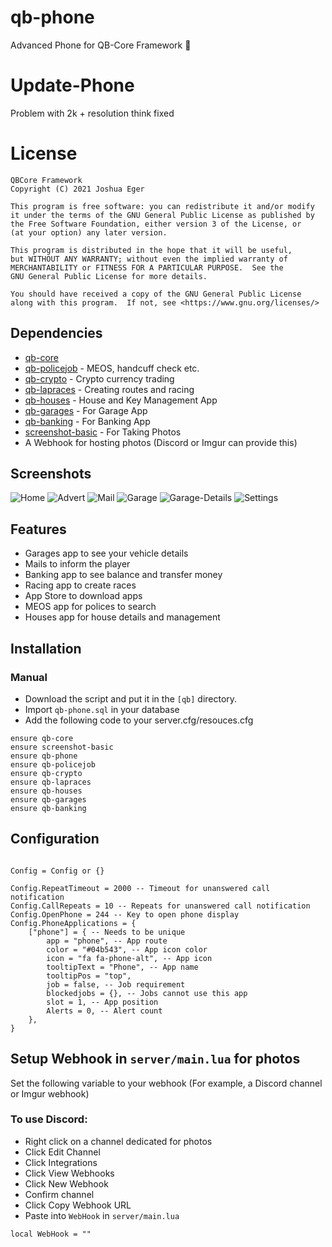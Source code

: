 # qb-phone
Advanced Phone for QB-Core Framework :iphone:

# Update-Phone
Problem with 2k + resolution think fixed

# License

    QBCore Framework
    Copyright (C) 2021 Joshua Eger

    This program is free software: you can redistribute it and/or modify
    it under the terms of the GNU General Public License as published by
    the Free Software Foundation, either version 3 of the License, or
    (at your option) any later version.

    This program is distributed in the hope that it will be useful,
    but WITHOUT ANY WARRANTY; without even the implied warranty of
    MERCHANTABILITY or FITNESS FOR A PARTICULAR PURPOSE.  See the
    GNU General Public License for more details.

    You should have received a copy of the GNU General Public License
    along with this program.  If not, see <https://www.gnu.org/licenses/>

## Dependencies
- [qb-core](https://github.com/qbcore-framework/qb-core)
- [qb-policejob](https://github.com/qbcore-framework/qb-policejob) - MEOS, handcuff check etc. 
- [qb-crypto](https://github.com/qbcore-framework/qb-crypto) - Crypto currency trading 
- [qb-lapraces](https://github.com/qbcore-framework/qb-lapraces) - Creating routes and racing 
- [qb-houses](https://github.com/qbcore-framework/qb-houses) - House and Key Management App
- [qb-garages](https://github.com/qbcore-framework/qb-garages) - For Garage App
- [qb-banking](https://github.com/qbcore-framework/qb-banking) - For Banking App
- [screenshot-basic](https://github.com/citizenfx/screenshot-basic) - For Taking Photos
- A Webhook for hosting photos (Discord or Imgur can provide this)


## Screenshots
![Home](https://cdn.discordapp.com/attachments/914259977370210415/992597792444915723/unknown.png)
![Advert](https://cdn.discordapp.com/attachments/914259977370210415/992598056669294723/unknown.png)
![Mail](https://cdn.discordapp.com/attachments/914259977370210415/992598168506224720/unknown.png)
![Garage](https://cdn.discordapp.com/attachments/914259977370210415/992597882324660295/unknown.png)
![Garage-Details](https://cdn.discordapp.com/attachments/914259977370210415/992599034328006726/unknown.png)
![Settings](https://cdn.discordapp.com/attachments/914259977370210415/992598259619086426/unknown.png)
## Features
- Garages app to see your vehicle details
- Mails to inform the player
- Banking app to see balance and transfer money
- Racing app to create races
- App Store to download apps
- MEOS app for polices to search
- Houses app for house details and management

## Installation
### Manual
- Download the script and put it in the `[qb]` directory.
- Import `qb-phone.sql` in your database
- Add the following code to your server.cfg/resouces.cfg
```
ensure qb-core
ensure screenshot-basic
ensure qb-phone
ensure qb-policejob
ensure qb-crypto
ensure qb-lapraces
ensure qb-houses
ensure qb-garages
ensure qb-banking
```

## Configuration
```

Config = Config or {}

Config.RepeatTimeout = 2000 -- Timeout for unanswered call notification
Config.CallRepeats = 10 -- Repeats for unanswered call notification
Config.OpenPhone = 244 -- Key to open phone display
Config.PhoneApplications = {
    ["phone"] = { -- Needs to be unique
        app = "phone", -- App route
        color = "#04b543", -- App icon color
        icon = "fa fa-phone-alt", -- App icon
        tooltipText = "Phone", -- App name
        tooltipPos = "top",
        job = false, -- Job requirement
        blockedjobs = {}, -- Jobs cannot use this app
        slot = 1, -- App position
        Alerts = 0, -- Alert count
    },
}
```
## Setup Webhook in `server/main.lua` for photos
Set the following variable to your webhook (For example, a Discord channel or Imgur webhook)
### To use Discord:
- Right click on a channel dedicated for photos
- Click Edit Channel
- Click Integrations
- Click View Webhooks
- Click New Webhook
- Confirm channel
- Click Copy Webhook URL
- Paste into `WebHook` in `server/main.lua`
```
local WebHook = ""
```
